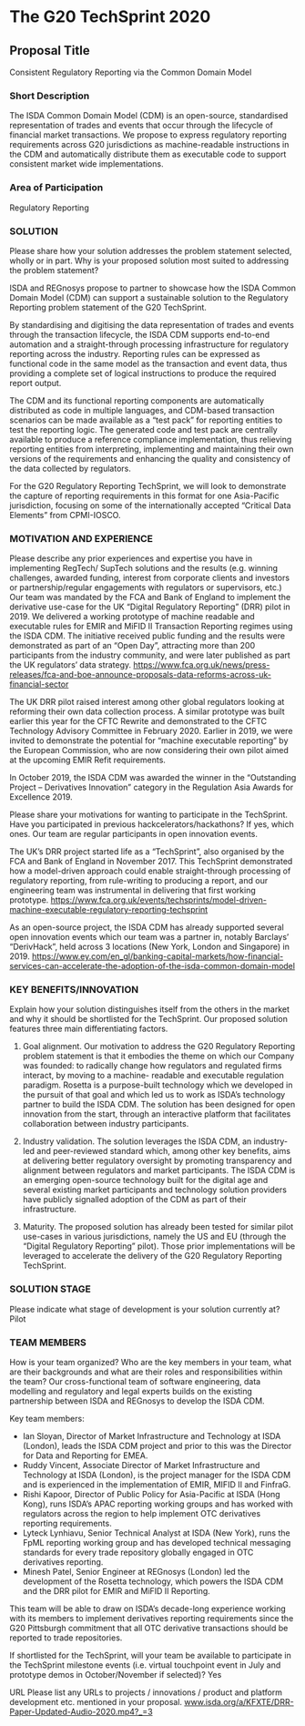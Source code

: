 # The G20 TechSprint 2020 

## Proposal Title
Consistent Regulatory Reporting via the Common Domain Model

### Short Description
The ISDA Common Domain Model (CDM) is an open-source, standardised representation of trades and events that occur through the lifecycle of financial market transactions. We propose to express regulatory reporting requirements across G20 jurisdictions as machine-readable instructions in the CDM and automatically distribute them as executable code to support consistent market wide implementations.

### Area of Participation

Regulatory Reporting

### SOLUTION
Please share how your solution addresses the problem statement selected, wholly or in part. Why is your proposed solution most suited to addressing the problem statement?

ISDA and REGnosys propose to partner to showcase how the ISDA Common Domain Model (CDM) can support a sustainable solution to the Regulatory Reporting problem statement of the G20 TechSprint.

By standardising and digitising the data representation of trades and events through the transaction lifecycle, the ISDA CDM supports end-to-end automation and a straight-through processing infrastructure for regulatory reporting across the industry. Reporting rules can be expressed as functional code in the same model as the transaction and event data, thus providing a complete set of logical instructions to produce the required report output.

The CDM and its functional reporting components are automatically distributed as code in multiple languages, and CDM-based transaction scenarios can be made available as a “test pack” for reporting entities to test the reporting logic. The generated code and test pack are centrally available to produce a reference compliance implementation, thus relieving reporting entities from interpreting, implementing and maintaining their own versions of the requirements and enhancing the quality and consistency of the data collected by regulators.

For the G20 Regulatory Reporting TechSprint, we will look to demonstrate the capture of reporting requirements in this format for one Asia-Pacific jurisdiction, focusing on some of the internationally accepted “Critical Data Elements” from CPMI-IOSCO.

### MOTIVATION AND EXPERIENCE
Please describe any prior experiences and expertise you have in implementing RegTech/ SupTech solutions and the results (e.g. winning challenges, awarded funding, interest from corporate clients and investors or partnership/regular engagements with regulators or supervisors, etc.)
Our team was mandated by the FCA and Bank of England to implement the derivative use-case for the UK “Digital Regulatory Reporting” (DRR) pilot in 2019. We delivered a working prototype of machine readable and executable rules for EMIR and MiFID II Transaction Reporting regimes using the ISDA CDM. The initiative received public funding and the results were demonstrated as part of an “Open Day”, attracting more than 200 participants from the industry community, and were later published as part the UK regulators’ data strategy.
https://www.fca.org.uk/news/press-releases/fca-and-boe-announce-proposals-data-reforms-across-uk-financial-sector

The UK DRR pilot raised interest among other global regulators looking at reforming their own data collection process. A similar prototype was built earlier this year for the CFTC Rewrite and demonstrated to the CFTC Technology Advisory Committee in February 2020. Earlier in 2019, we were invited to demonstrate the potential for “machine executable reporting” by the European Commission, who are now considering their own pilot aimed at the upcoming EMIR Refit requirements.

In October 2019, the ISDA CDM was awarded the winner in the “Outstanding Project – Derivatives Innovation” category in the Regulation Asia Awards for Excellence 2019.

Please share your motivations for wanting to participate in the TechSprint. Have you participated in previous hackcelerators/hackathons? If yes, which ones.
Our team are regular participants in open innovation events. 

The UK’s DRR project started life as a “TechSprint”, also organised by the FCA and Bank of England in November 2017. This TechSprint demonstrated how a model-driven approach could enable straight-through processing of regulatory reporting, from rule-writing to producing a report, and our engineering team was instrumental in delivering that first working prototype.
https://www.fca.org.uk/events/techsprints/model-driven-machine-executable-regulatory-reporting-techsprint

As an open-source project, the ISDA CDM has already supported several open innovation events which our team was a partner in, notably Barclays’ “DerivHack”, held across 3 locations (New York, London and Singapore) in 2019. 
https://www.ey.com/en_gl/banking-capital-markets/how-financial-services-can-accelerate-the-adoption-of-the-isda-common-domain-model

### KEY BENEFITS/INNOVATION
Explain how your solution distinguishes itself from the others in the market and why it should be shortlisted for the TechSprint.
Our proposed solution features three main differentiating factors. 

1. Goal alignment. Our motivation to address the G20 Regulatory Reporting problem statement is that it embodies the theme on which our Company was founded: to radically change how regulators and regulated firms interact, by moving to a machine- readable and executable regulation paradigm. Rosetta is a purpose-built technology which we developed in the pursuit of that goal and which led us to work as ISDA’s technology partner to build the ISDA CDM. The solution has been designed for open innovation from the start, through an interactive platform that facilitates collaboration between industry participants.

2. Industry validation. The solution leverages the ISDA CDM, an industry-led and peer-reviewed standard which, among other key benefits, aims at delivering better regulatory oversight by promoting transparency and alignment between regulators and market participants. The ISDA CDM is an emerging open-source technology built for the digital age and several existing market participants and technology solution providers have publicly signalled adoption of the CDM as part of their infrastructure.

3. Maturity. The proposed solution has already been tested for similar pilot use-cases in various jurisdictions, namely the US and EU (through the “Digital Regulatory Reporting” pilot). Those prior implementations will be leveraged to accelerate the delivery of the G20 Regulatory Reporting TechSprint.

### SOLUTION STAGE
Please indicate what stage of development is your solution currently at?
Pilot

### TEAM MEMBERS
How is your team organized? Who are the key members in your team, what are their backgrounds and what are their roles and responsibilities within the team?
Our cross-functional team of software engineering, data modelling and regulatory and legal experts builds on the existing partnership between ISDA and REGnosys to develop the ISDA CDM.

Key team members: 

- Ian Sloyan, Director of Market Infrastructure and Technology at ISDA (London), leads the ISDA CDM project and prior to this was the Director for Data and Reporting for EMEA.
- Ruddy Vincent, Associate Director of Market Infrastructure and Technology at ISDA (London), is the project manager for the ISDA CDM and is experienced in the implementation of EMIR, MIFID II and FinfraG.
- Rishi Kapoor, Director of Public Policy for Asia-Pacific at ISDA (Hong Kong), runs ISDA’s APAC reporting working groups and has worked with regulators across the region to help implement OTC derivatives reporting requirements.
- Lyteck Lynhiavu, Senior Technical Analyst at ISDA (New York), runs the FpML reporting working group and has developed technical messaging standards for every trade repository globally engaged in OTC derivatives reporting.
- Minesh Patel, Senior Engineer at REGnosys (London) led the development of the Rosetta technology, which powers the ISDA CDM and the DRR pilot for EMIR and MiFID II Reporting.

This team will be able to draw on ISDA’s decade-long experience working with its members to implement derivatives reporting requirements since the G20 Pittsburgh commitment that all OTC derivative transactions should be reported to trade repositories.

If shortlisted for the TechSprint, will your team be available to participate in the TechSprint milestone events (i.e. virtual touchpoint event in July and prototype demos in October/November if selected)?
Yes

URL
Please list any URLs to projects / innovations / product and platform development etc. mentioned in your proposal.
 www.isda.org/a/KFXTE/DRR-Paper-Updated-Audio-2020.mp4?_=3 
